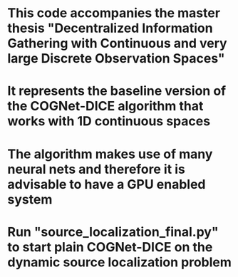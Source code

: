 # This code accompanies the master thesis "Decentralized Information Gathering with Continuous and very large Discrete Observation Spaces"
# It represents the baseline version of the COGNet-DICE algorithm that works with 1D continuous spaces
# The algorithm makes use of many neural nets and therefore it is advisable to have a GPU enabled system

# Run "source_localization_final.py" to start plain COGNet-DICE on the dynamic source localization problem